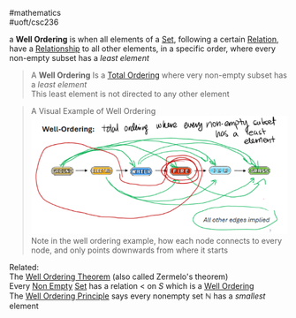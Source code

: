 #mathematics  
#uoft/csc236 


a **Well Ordering** is when all elements of a [Set](../../Mathematics/MAT223%20Notes/Set.md), following a certain [Relation](Relation.md), have a [Relationship](Relationship.md) to all other elements, in a specific order, where every non-empty subset has a *least element*

>A **Well Ordering** Is a [Total Ordering](Total%20Ordering.md) where very non-empty subset has a *least element*  
	This least element is not directed to any other element

>A Visual Example of  Well Ordering  
>	![425](attachments/Pasted%20image%2020240517204035.png)  
>Note in the well ordering example, how each node connects to every node, and only points downwards from where it starts

Related:  
	The [Well Ordering Theorem](Well%20Ordering%20Theorem.md) (also called Zermelo's theorem)  
		Every [Non Empty](Non%20Empty.md) [Set](../../Mathematics/MAT223%20Notes/Set.md) has a relation < on $S$ which is a [Well Ordering](.md)  
	The [Well Ordering Principle](Well%20Ordering%20Principle.md) says every nonempty set $\mathbb{N}$ has a *smallest* element